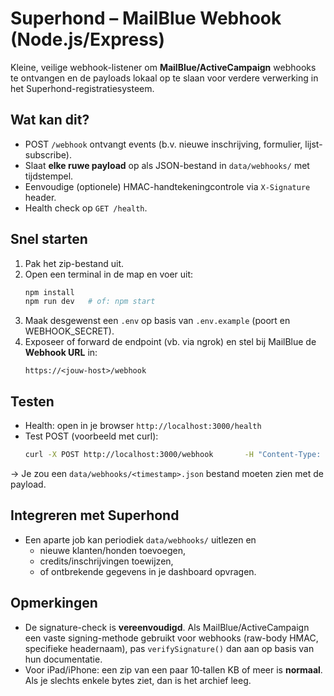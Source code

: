 # Superhond – MailBlue Webhook (Node.js/Express)

Kleine, veilige webhook-listener om **MailBlue/ActiveCampaign** webhooks te ontvangen en
de payloads lokaal op te slaan voor verdere verwerking in het Superhond-registratiesysteem.

## Wat kan dit?
- POST `/webhook` ontvangt events (b.v. nieuwe inschrijving, formulier, lijst-subscribe).
- Slaat **elke ruwe payload** op als JSON-bestand in `data/webhooks/` met tijdstempel.
- Eenvoudige (optionele) HMAC-handtekeningcontrole via `X-Signature` header.
- Health check op `GET /health`.

## Snel starten
1. Pak het zip-bestand uit.
2. Open een terminal in de map en voer uit:
   ```bash
   npm install
   npm run dev   # of: npm start
   ```
3. Maak desgewenst een `.env` op basis van `.env.example` (poort en WEBHOOK_SECRET).
4. Exposeer of forward de endpoint (vb. via ngrok) en stel bij MailBlue de **Webhook URL** in:
   ```
   https://<jouw-host>/webhook
   ```

## Testen
- Health: open in je browser `http://localhost:3000/health`
- Test POST (voorbeeld met curl):
  ```bash
  curl -X POST http://localhost:3000/webhook       -H "Content-Type: application/json"       -d '{"type":"test","contact":{"email":"test@superhond.be"}}'
  ```
→ Je zou een `data/webhooks/<timestamp>.json` bestand moeten zien met de payload.

## Integreren met Superhond
- Een aparte job kan periodiek `data/webhooks/` uitlezen en
  - nieuwe klanten/honden toevoegen,
  - credits/inschrijvingen toewijzen,
  - of ontbrekende gegevens in je dashboard opvragen.

## Opmerkingen
- De signature-check is **vereenvoudigd**. Als MailBlue/ActiveCampaign een vaste signing-methode gebruikt voor webhooks (raw-body HMAC, specifieke headernaam), pas `verifySignature()` dan aan op basis van hun documentatie.
- Voor iPad/iPhone: een zip van een paar 10‑tallen KB of meer is **normaal**. Als je slechts enkele bytes ziet, dan is het archief leeg.
